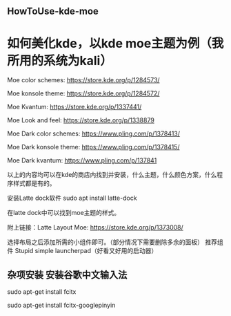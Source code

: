 ## HowToUse-kde-moe
# 如何美化kde，以kde moe主题为例（我所用的系统为kali）


Moe color schemes: https://store.kde.org/p/1284573/


Moe konsole theme: https://store.kde.org/p/1284572/


Moe Kvantum: https://store.kde.org/p/1337441/


Moe Look and feel: https://store.kde.org/p/1338879


Moe Dark color schemes: https://www.pling.com/p/1378413/


Moe Dark konsole theme: https://www.pling.com/p/1378415/


Moe Dark kvantum: https://www.pling.com/p/137841


以上的内容均可以在kde的商店内找到并安装，什么主题，什么颜色方案，什么程序样式都是有的。


安装Latte dock软件 sudo apt install latte-dock


在latte dock中可以找到moe主题的样式。


附上链接：Latte Layout Moe: https://store.kde.org/p/1373008/


选择布局之后添加所需的小组件即可。（部分情况下需要删除多余的面板）
推荐组件 Stupid simple launcherpad（好看又好用的启动器）


## 杂项安装 安装谷歌中文输入法 

sudo apt-get install fcitx 

sudo apt-get install fcitx-googlepinyin
